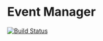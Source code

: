 # Event Manager


[![Build Status](https://img.shields.io/travis/verekia/js-stack-boilerplate.svg?style=flat-square)](https://travis-ci.org/Spectrumsun/eventmanager.svg?branch=develop)